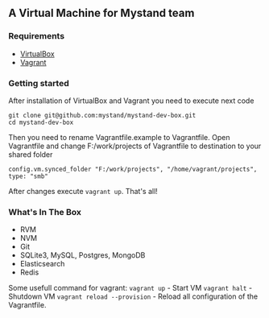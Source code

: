 ## A Virtual Machine for Mystand team
### Requirements
* [VirtualBox](https://www.virtualbox.org/)
* [Vagrant](https://www.vagrantup.com/)

### Getting started
After installation of VirtualBox and Vagrant you need to execute next code

```
git clone git@github.com:mystand/mystand-dev-box.git
cd mystand-dev-box
```

Then you need to rename Vagrantfile.example to Vagrantfile.
Open Vagrantfile and change F:/work/projects of Vagrantfile to destination to your shared folder

```
config.vm.synced_folder "F:/work/projects", "/home/vagrant/projects", type: "smb"
```

After changes execute `vagrant up`. That's all!

### What's In The Box
* RVM
* NVM
* Git
* SQLite3, MySQL, Postgres, MongoDB
* Elasticsearch
* Redis

Some usefull command for vagrant:
`vagrant up` - Start VM
`vagrant halt` - Shutdown VM
`vagrant reload --provision` - Reload all configuration of the Vagrantfile. 
